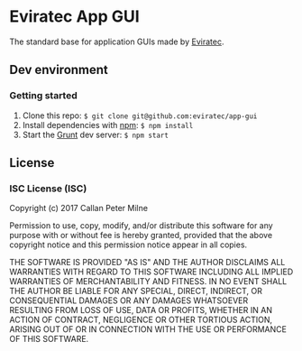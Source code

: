 # Eviratec App GUI

The standard base for application GUIs made by [Eviratec](http://www.eviratec.com).

## Dev environment

### Getting started

1. Clone this repo: `$ git clone git@github.com:eviratec/app-gui`
2. Install dependencies with [npm](https://www.npmjs.com/): `$ npm install`
3. Start the [Grunt](https://gruntjs.com/) dev server: `$ npm start`

## License

### ISC License (ISC)

Copyright (c) 2017 Callan Peter Milne

Permission to use, copy, modify, and/or distribute this software for any purpose with or without fee is hereby granted, provided that the above copyright notice and this permission notice appear in all copies.

THE SOFTWARE IS PROVIDED "AS IS" AND THE AUTHOR DISCLAIMS ALL WARRANTIES WITH REGARD TO THIS SOFTWARE INCLUDING ALL IMPLIED WARRANTIES OF MERCHANTABILITY AND FITNESS. IN NO EVENT SHALL THE AUTHOR BE LIABLE FOR ANY SPECIAL, DIRECT, INDIRECT, OR CONSEQUENTIAL DAMAGES OR ANY DAMAGES WHATSOEVER RESULTING FROM LOSS OF USE, DATA OR PROFITS, WHETHER IN AN ACTION OF CONTRACT, NEGLIGENCE OR OTHER TORTIOUS ACTION, ARISING OUT OF OR IN CONNECTION WITH THE USE OR PERFORMANCE OF THIS SOFTWARE.
